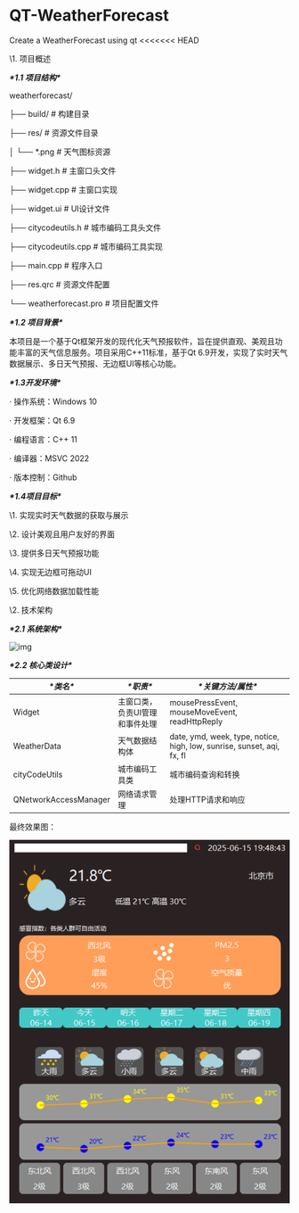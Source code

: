 # QT-WeatherForecast
Create a WeatherForecast using qt
<<<<<<< HEAD

\1. 项目概述

***\*1.1 项目结构\****

weatherforecast/

├── build/          # 构建目录

├── res/           # 资源文件目录

│  └── *.png        # 天气图标资源

├── widget.h        # 主窗口头文件

├── widget.cpp       # 主窗口实现

├── widget.ui        # UI设计文件

├── citycodeutils.h     # 城市编码工具头文件

├── citycodeutils.cpp    # 城市编码工具实现

├── main.cpp        # 程序入口

├── res.qrc        # 资源文件配置

└── weatherforecast.pro   # 项目配置文件

***\*1.2 项目背景\****

本项目是一个基于Qt框架开发的现代化天气预报软件，旨在提供直观、美观且功能丰富的天气信息服务。项目采用C++11标准，基于Qt 6.9开发，实现了实时天气数据展示、多日天气预报、无边框UI等核心功能。

***\*1.3开发环境\****

· 操作系统：Windows 10

· 开发框架：Qt 6.9

· 编程语言：C++ 11

· 编译器：MSVC 2022

· 版本控制：Github

***\*1.4项目目标\****

\1. 实现实时天气数据的获取与展示

\2. 设计美观且用户友好的界面

\3. 提供多日天气预报功能

\4. 实现无边框可拖动UI

\5. 优化网络数据加载性能

\2. 技术架构

***\*2.1 系统架构\****

![img](file:///C:\Users\ASUS\AppData\Local\Temp\ksohtml23980\wps1.jpg) 

***\*2.2 核心类设计\****

| ***\*类名\****        | ***\*职责\****                 | ***\*关键方法/属性\****                                      |
| --------------------- | ------------------------------ | ------------------------------------------------------------ |
| Widget                | 主窗口类，负责UI管理和事件处理 | mousePressEvent, mouseMoveEvent, readHttpReply               |
| WeatherData           | 天气数据结构体                 | date, ymd, week, type, notice, high, low, sunrise, sunset, aqi, fx, fl |
| cityCodeUtils         | 城市编码工具类                 | 城市编码查询和转换                                           |
| QNetworkAccessManager | 网络请求管理                   | 处理HTTP请求和响应                                           |

最终效果图：

![a4710487a41c5049b72cc51010945f6b](a4710487a41c5049b72cc51010945f6b.png)
